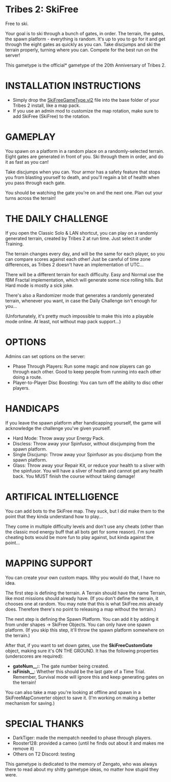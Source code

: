 # Tribes 2: SkiFree
Free to ski.

Your goal is to ski through a bunch of gates, in order. The terrain, the gates, the spawn platform - everything is random. It's up to you to go for it and get through the eight gates as quickly as you can. Take discjumps and ski the terrain properly, turning where you can. Compete for the best run on the server!

This gametype is the official\* gametype of the 20th Anniversary of Tribes 2.

# INSTALLATION INSTRUCTIONS
- Simply drop the [SkiFreeGameType.vl2](SkiFreeGameType.vl2) file into the base folder of your Tribes 2 install, like a map pack.
- If you use an admin mod to customize the map rotation, make sure to add SkiFree (SkiFree) to the rotation.

# GAMEPLAY
You spawn on a platform in a random place on a randomly-selected terrain. Eight gates are generated in front of you. Ski through them in order, and do it as fast as you can!

Take discjumps when you can. Your armor has a safety feature that stops you from blasting yourself to death, and you'll regain a bit of health when you pass through each gate.

You should be watching the gate you're on and the next one. Plan out your turns across the terrain!

# THE DAILY CHALLENGE
If you open the Classic Solo & LAN shortcut, you can play on a randomly generated terrain, created by Tribes 2 at run time. Just select it under Training.

The terrain changes every day, and will be the same for each player, so you can compare scores against each other! Just be careful of time zone differences, as Tribes 2 doesn't have an implementation of UTC...

There will be a different terrain for each difficulty. Easy and Normal use the fBM Fractal implementation, which will generate some nice rolling hills. But Hard mode is mostly a sick joke.

There's also a Randomizer mode that generates a randomly generated terrain, whenever you want, in case the Daily Challenge isn't enough for you...

(Unfortunately, it's pretty much impossible to make this into a playable mode online. At least, not without map pack support...)

# OPTIONS
Admins can set options on the server:
- Phase Through Players: Run some magic and now players can go through each other. Good to keep people from running into each other doing a route.
- Player-to-Player Disc Boosting: You can turn off the ability to disc other players.

# HANDICAPS
If you leave the spawn platform after handicapping yourself, the game will acknowledge the challenge you've given yourself.
- Hard Mode: Throw away your Energy Pack.
- Discless: Throw away your Spinfusor, without discjumping from the spawn platform.
- Single Discjump: Throw away your Spinfusor as you discjump from the spawn platform.
- Glass: Throw away your Repair Kit, or reduce your health to a sliver with the spinfusor. You will have a sliver of health and cannot get any health back. You MUST finish the course without taking damage!

# ARTIFICAL INTELLIGENCE
You can add bots to the SkiFree map. They suck, but I did make them to the point that they kinda understand how to play...

They come in multiple difficulty levels and don't use any cheats (other than the classic mod energy buff that all bots get for some reason). I'm sure cheating bots would be more fun to play against, but kinda against the point...

# MAPPING SUPPORT
You can create your own custom maps. Why you would do that, I have no idea.

The first step is defining the terrain. A Terrain should have the name Terrain, like most missions should already have. (If you don't define the terrain, it chooses one at random. You may note that this is what SkiFree.mis already does. Therefore there's no point to releasing a map without the terrain.)

The next step is defining the Spawn Platform. You can add it by adding it from under shapes -> SkiFree Objects. You can only have one spawn platform. (If you skip this step, it'll throw the spawn platform somewhere on the terrain.)

After that, if you want to set down gates, use the **SkiFreeCustomGate** object, making sure it's ON THE GROUND. It has the following properties (underscores are required):
- **gateNum__:**: The gate number being created.
- **isFinish__**: Whether this should be the last gate of a Time Trial. Remember, Survival mode will ignore this and keep generating gates on the terrain!

You can also take a map you're looking at offline and spawn in a SkiFreeMapConverter object to save it. (I'm working on making a better mechanism for saving.)

# SPECIAL THANKS
- DarkTiger: made the mempatch needed to phase through players.
- Rooster128: provided a cameo (until he finds out about it and makes me remove it)
- Others on T2 Discord: testing

This gametype is dedicated to the memory of Zengato, who was always there to read about my shitty gametype ideas, no matter how stupid they were.